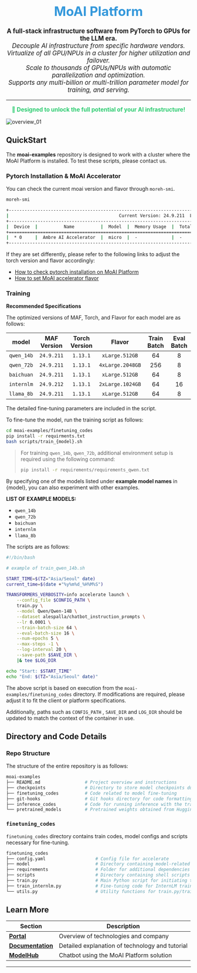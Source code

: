 <div align="center">
  <h1 style="font-size: 2.5em; color: #3498db;">MoAI Platform</h1>
</div>

<p align="center" style="font-size: 1.2em;">
  <strong>A full-stack infrastructure software from PyTorch to GPUs for the LLM era.</strong><br/>
  <em>Decouple AI infrastructure from specific hardware vendors.</em><br/>
  <em>Virtualize of all GPU/NPUs in a cluster for higher utilization and failover.</em><br/>
  <em>Scale to thousands of GPUs/NPUs with automatic parallelization and optimization.</em><br/>
  <em>Supports any multi-billion or multi-trillion parameter model for training, and serving.</em><br/>
</p>

<hr/>

<p align="center" style="font-size: 1.1em; color: #2ecc71;">
  <strong>🚀 Designed to unlock the full potential of your AI infrastructure!</strong>
</p>

![overview_01](https://github.com/user-attachments/assets/a1d7b9b5-83f6-4844-8f16-fb6a288f54b3)

## QuickStart

The **moai-examples** repository is designed to work with a cluster where the MoAI Platform is installed. To test these scripts, please contact us.

### Pytorch Installation & MoAI Accelerator

You can check the current moai version and flavor through `moreh-smi`.
```bash
moreh-smi

+-----------------------------------------------------------------------------------------------+
|                                          Current Version: 24.9.211  Latest Version: 25.1.201  |
+-----------------------------------------------------------------------------------------------+
|  Device  |          Name          |  Model  |  Memory Usage  |  Total Memory  |  Utilization  |
+===============================================================================================+
|  * 0     |  Ambre AI Accelerator  |  micro  |  -             |  -             |  -            |
+-----------------------------------------------------------------------------------------------+
```
If they are set differently, please refer to the following links to adjust the torch version and flavor accordingly:
- [How to check pytorch installation on MoAI Platform](https://docs.moreh.io/tutorials/llama3_8b_tutorial/1_prepare_fine-tuning/#checking-pytorch-installation)
- [How to set MoAI accelerator flavor](https://docs.moreh.io/tutorials/llama3_8b_tutorial/1_prepare_fine-tuning/#checking-pytorch-installation)


### Training

**Recommended Specifications**

The optimized versions of MAF, Torch, and Flavor for each model are as follows:

|      model       | MAF Version | Torch Version |      Flavor      | Train Batch | Eval Batch |
| :--------------: | :---------: | :-----------: | :--------------: | :---------: | :--------: |
|    `qwen_14b`    |  `24.9.211` |   `1.13.1`    |  `xLarge.512GB`  |     64      |     8      |
|    `qwen_72b`    |  `24.9.211` |   `1.13.1`    | `4xLarge.2048GB` |     256     |     8      |
|    `baichuan`    |  `24.9.211` |   `1.13.1`    |  `xLarge.512GB`  |     64      |     8      |
|    `internlm`    |  `24.9.212` |   `1.13.1`    | `2xLarge.1024GB` |     64      |     16     |
|    `llama_8b`    |  `24.9.211` |   `1.13.1`    |  `xLarge.512GB`  |     64      |     8      |

The detailed fine-tuning parameters are included in the script.

To fine-tune the model, run the training script as follows:

```bash
cd moai-examples/finetuning_codes
pip install -r requirments.txt
bash scripts/train_{model}.sh
```
> For training `qwen_14b`, `qwen_72b`, additional environment setup is required using the following command:
> ```bash
> pip install -r requirements/requirements_qwen.txt
> ```

By specifying one of the models listed under **example model names** in {model}, you can also experiment with other examples.

**LIST OF EXAMPLE MODELS:**

- `qwen_14b`
- `qwen_72b`
- `baichuan`
- `internlm`
- `llama_8b`


The scripts are as follows:

```bash
#!/bin/bash

# example of train_qwen_14b.sh

START_TIME=$(TZ="Asia/Seoul" date)
current_time=$(date +"%y%m%d_%H%M%S")

TRANSFORMERS_VERBOSITY=info accelerate launch \
    --config_file $CONFIG_PATH \
    train.py \
    --model Qwen/Qwen-14B \
    --dataset alespalla/chatbot_instruction_prompts \
    --lr 0.0001 \
    --train-batch-size 64 \
    --eval-batch-size 16 \
    --num-epochs 5 \
    --max-steps -1 \
    --log-interval 20 \
    --save-path $SAVE_DIR \
    |& tee $LOG_DIR

echo "Start: $START_TIME"
echo "End: $(TZ="Asia/Seoul" date)"
```

The above script is based on execution from the `moai-examples/finetuning_codes` directory. 
If modifications are required, please adjust it to fit the client or platform specifications. 

Additionally, paths such as `CONFIG_PATH` , `SAVE_DIR` and `LOG_DIR` should be updated to match the context of the container in use.


## **Directory and Code Details**

### Repo Structure

The structure of the entire repository is as follows:

```bash
moai-examples
├── README.md                 # Project overview and instructions
├── checkpoints               # Directory to store model checkpoints during finetuning
├── finetuning_codes          # Code related to model fine-tuning
├── git-hooks                 # Git hooks directory for code formatting and other pre/post-commit tasks
├── inference_codes           # Code for running inference with the trained model
└── pretrained_models         # Pretrained weights obtained from Huggingface
```



### `finetuning_codes`

 `finetuning_codes` directory contains train codes, model configs and scripts necessary for fine-tuning.

```bash
finetuning_codes
├── config.yaml                   # Config file for accelerate
├── model                         # Directory containing model-related files
├── requirements                  # Folder for additional dependencies or packages required for fine-tuning
├── scripts                       # Directory containing shell scripts for different fine-tuning setups
├── train.py                      # Main Python script for initiating the fine-tuning process
├── train_internlm.py             # Fine-tuning code for InternLM training
└── utils.py                      # Utility functions for train.py/train_internlm.py
```


## Learn More

| **Section**       | **Description**                                 |
|-------------------|-------------------------------------------------|
| **[Portal](https://moreh.io/)**        | Overview of technologies and company            |
| **[Documentation](https://docs.moreh.io/)** | Detailed explanation of technology and tutorial |
| **[ModelHub](https://model-hub.moreh.io/)**     | Chatbot using the MoAI Platform solution        |


---
